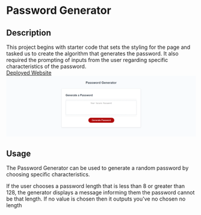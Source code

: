 # Password Generator

## Description
This project begins with starter code that sets the styling for the page and tasked us to create the algorithm that generates the password. It also required the prompting of inputs from the user regarding specific characteristics of the password. <br>
[Deployed Website](https://fenriragni.github.io/pwd-gen/)
![Website-Screenshot](./images/website-screenshot.png)

## Usage
The Password Generator can be used to generate a random password by choosing specific characteristics. <br>

If the user chooses a password length that is less than 8 or greater than 128, the generator displays a message informing them the password cannot be that length. If no value is chosen then it outputs you've no chosen no length <br>

